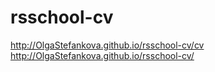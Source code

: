 # rsschool-cv
http://OlgaStefankova.github.io/rsschool-cv/cv
http://OlgaStefankova.github.io/rsschool-cv/
